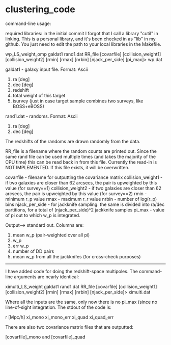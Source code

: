 # clustering_code

command-line usage:

required libraries: in the initial commit I forgot that I call a library "cutil" in linking. This is a personal library, and it's been checked in as "lib" in my github. You just need to edit the path to your local libraries in the Makefile.

wp_LS_weight_omp galdat1 rand1.dat RR_file [covarfile] [collision_weight1] [collision_weight2] [rmin] [rmax] [nrbin] [njack_per_side] [pi_max]> wp.dat

galdat1 - galaxy input file. Format: Ascii
  1) ra [deg]
  2) dec [deg]
  3) redshift
  4) total weight of this target
  5) isurvey (just in case target sample combines two surveys, like BOSS+eBOSS)
  
rand1.dat - randoms. Format: Ascii
  1) ra [deg]
  2) dec [deg]
  
The redshifts of the randoms are drawn randomly from the data.

RR_file is a filename where the random counts are printed out. Since the same rand file can be used multiple times (and takes the majority of the CPU time) this can be read back in from this file. Currently the read-in is NOT IMPLEMENTED. If this file exists, it will be overwritten.

covarfile - filename for outputting the covariance matrix
collision_weight1 - if two galaxies are closer than 62 arcsecs, the pair is upweighted by this value (for survey==1)
collision_weight2 - if two galaxies are closer than 62 arcsecs, the pair is upweighted by this value (for survey==2)
rmin - minimum r_p value
rmax - maximum r_r value
nrbin - number of log(r_p) bins
njack_per_side - for jackknife sampling: the same is divided into ra/dec partitions, for a total of (njack_per_side)^2 jackknife samples
pi_max - value of pi out to which w_p is integrated.

Output--> standard out. Columns are:
  1)  mean w_p (pair-weighted over all pi)
  2)  w_p
  3) err w_p
  4) number of DD pairs
  5) mean w_p from all the jackknifes (for cross-check purposes)
  
---------------------------------------------------------------------------------

I have added code for doing the redshift-space multipoles. The command-line arguments are nearly identical:

ximulti_LS_weight galdat1 rand1.dat RR_file [covarfile] [collision_weight1] [collision_weight2] [rmin] [rmax] [nrbin] [njack_per_side]> ximulti.dat

Where all the inputs are the same, only now there is no pi_max (since no line-of-sight integration. The stdout of the code is:

r [Mpc/h]
xi_mono
xi_mono_err
xi_quad
xi_quad_err

There are also two covariance matrix files that are outputted:

[covarfile]_mono and [covarfile]_quad

